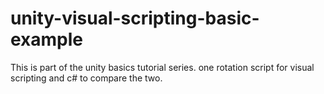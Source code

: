 # unity-visual-scripting-basic-example
This is part of the unity basics tutorial series. one rotation script for visual scripting and c# to compare the two.
